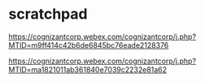 # scratchpad

https://cognizantcorp.webex.com/cognizantcorp/j.php?MTID=m9ff414c42b6de6845bc76eade2128376 

https://cognizantcorp.webex.com/cognizantcorp/j.php?MTID=ma1821011ab361840e7039c2232e81a62 
